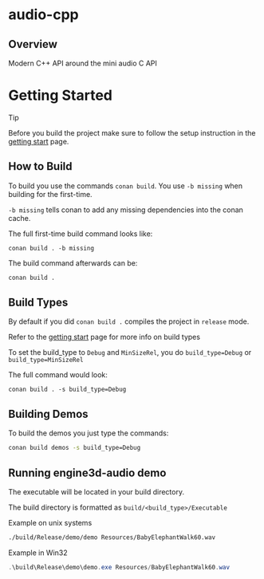# audio-cpp

## Overview

Modern C++ API around the mini audio C API


# Getting Started

> [!TIP]
> Before you build the project make sure to follow the setup instruction in the [getting start](https://engine3d-dev.github.io/0.1/getting_started/) page.


## How to Build

To build you use the commands `conan build`. You use `-b missing` when building for the first-time.

`-b missing` tells conan to add any missing dependencies into the conan cache.


The full first-time build command looks like:

```
conan build . -b missing
```

The build command afterwards can be:

```bash
conan build .
```

## Build Types

By default if you did `conan build .` compiles the project in `release` mode.

Refer to the [getting start](https://engine3d-dev.github.io/0.1/getting_started/) page for more info on build types


To set the build_type to `Debug` and `MinSizeRel`, you do `build_type=Debug` or `build_type=MinSizeRel`

The full command would look:

`conan build . -s build_type=Debug`


## Building Demos

To build the demos you just type the commands:

```bash
conan build demos -s build_type=Debug
```


## Running engine3d-audio demo

The executable will be located in your build directory.

The build directory is formatted as `build/<build_type>/Executable`


Example on unix systems
```bash
./build/Release/demo/demo Resources/BabyElephantWalk60.wav
```

Example in Win32
```powershell
.\build\Release\demo\demo.exe Resources/BabyElephantWalk60.wav
```